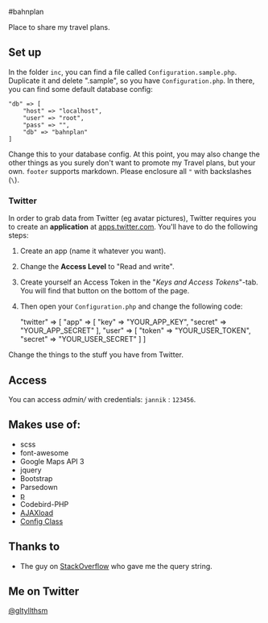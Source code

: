 #bahnplan

Place to share my travel plans.

## Set up

In the folder `inc`, you can find a file called `Configuration.sample.php`. Duplicate it and delete ".sample", so you have `Configuration.php`. In there, you can find some default database config:

	"db" => [
		"host" => "localhost",
		"user" => "root",
		"pass" => "",
		"db" => "bahnplan"
	]

Change this to your database config. At this point, you may also change the other things as you surely don't want to promote my Travel plans, but your own. `footer` supports markdown. Please enclosure all `"` with backslashes (`\`).

### Twitter

In order to grab data from Twitter (eg avatar pictures), Twitter requires you to create an **application** at [apps.twitter.com](https://apps.twitter.com/). You'll have to do the following steps:

1. Create an app (name it whatever you want).
2. Change the __Access Level__ to "Read and write".
3. Create yourself an Access Token in the "*Keys and Access Tokens*"-tab. You will find that button on the bottom of the page.
4. Then open your `Configuration.php` and change the following code:


	"twitter" => [
		"app" => [
			"key" => "YOUR_APP_KEY",
			"secret" => "YOUR_APP_SECRET"
		],
		"user" => [
			"token" => "YOUR_USER_TOKEN",
			"secret" => "YOUR_USER_SECRET"
		]
	]

Change the things to the stuff you have from Twitter.

## Access

You can access *admin/* with credentials: `jannik` : `123456`.

## Makes use of:

* scss
* font-awesome
* Google Maps API 3
* jquery
* Bootstrap
* Parsedown
* [p](https://gist.github.com/jeyemwey/08aaf0d57fbd67c5a798)
* Codebird-PHP
* [AJAXload](http://www.ajaxload.info/)
* [Config Class](https://www.youtube.com/watch?v=qyKt4NF_82g)

## Thanks to

* The guy on [StackOverflow](http://stackoverflow.com/questions/29059090/table-inside-of-another) who gave me the query string.

## Me on Twitter
[@gltyllthsm](https://twitter.iamjannik.me)